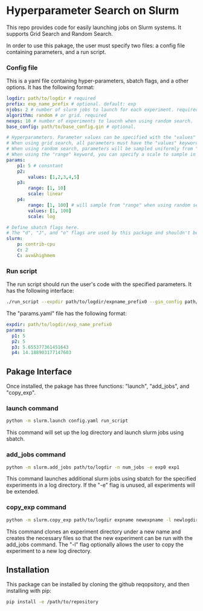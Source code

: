 # Hyperparameter Search on Slurm


This repo provides code for easily launching jobs on Slurm systems. It supports Grid Search and Random Search.

In order to use this pakage, the user must specify two files: a config file containing parameters, and a run script.

### Config file

This is a yaml file containing hyper-parameters, sbatch flags, and a other options. It has the following format:

```yaml
logdir: path/to/logdir # required
prefix: exp_name_prefix # optional. default: exp
njobs: 2 # number of slurm jobs to launch for each experiment. required
algorithm: random # or grid. required
nexps: 10 # number of experiments to laucnh when using random search.
base_config: path/to/base_config.gin # optional.

# Hyperparameters. Parameter values can be specified with the "values" and "range" keywords.
# When using grid search, all parameters must have the "values" keyword or be constant.
# When using random search, parameters will be sampled uniformly from "range" if specified else "values".
# When using the "range" keyword, you can specify a scale to sample in (linear or log). 
params: 
    p1: 5 # consntant
    p2:
        values: [1,2,3,4,5]
    p3:
        range: [1, 10]
        scale: linear
    p4:
        range: [1, 100] # will sample from "range" when using random search, and iterate over "values" when using grid search.
        values: [1, 100]
        scale: log

# Define sbatch flags here.
# The "d", "J", and "o" flags are used by this package and shouldn't be defined here.
slurm:
    p: contrib-cpu
    c: 2
    C: avx&highmem
```

### Run script

The run script should run the user's code with the specified parameters. It has the following interface:

```bash
./run_script --expdir path/to/logdir/expname_prefix0 --gin_config path/to/base_config.gin --gin_bindings 'p1=5' 'p2=1' ...
```

The "params.yaml" file has the following format:

```yaml
expdir: path/to/logdir/exp_name_prefix0
params:
  p1: 5
  p2: 5
  p3: 5.655377361451643
  p4: 14.188903177147603
```


## Pakage Interface

Once installed, the pakage has three functions: "launch", "add_jobs", and "copy_exp".

### launch command

```bash
python -m slurm.launch config.yaml run_script
```

This command will set up the log directory and launch slurm jobs using sbatch.

### add_jobs command

```bash
python -m slurm.add_jobs path/to/logdir -n num_jobs -e exp0 exp1
```

This command launches additional slurm jobs using sbatch for the specified experiments in a log directory. If the "-e" flag is unused, all experiments will be extended.

### copy_exp command

```bash
python -m slurm.copy_exp path/to/logdir expname newexpname -l newlogdir
```

This command clones an experiment directory under a new name and creates the necessary files so that the new experiment can be run with the add_jobs command. The "-l" flag optionally allows the user to copy the experiment to a new log directory.


## Installation

This package can be installed by cloning the github reqopsitory, and then installing with pip:

```bash
pip install -e /path/to/repository
```
